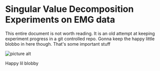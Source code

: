 Singular Value Decomposition Experiments on EMG data
=============
This entire document is not worth reading. It is an old attempt at keeping experiment progress
in a git controlled repo. Gonna keep the happy little blobbo in here though. That's some important
stuff


![picture alt](https://upload.wikimedia.org/wikipedia/commons/thumb/3/38/Emoji_u1f64b.svg/128px-Emoji_u1f64b.svg.png)

Happy lil blobby
